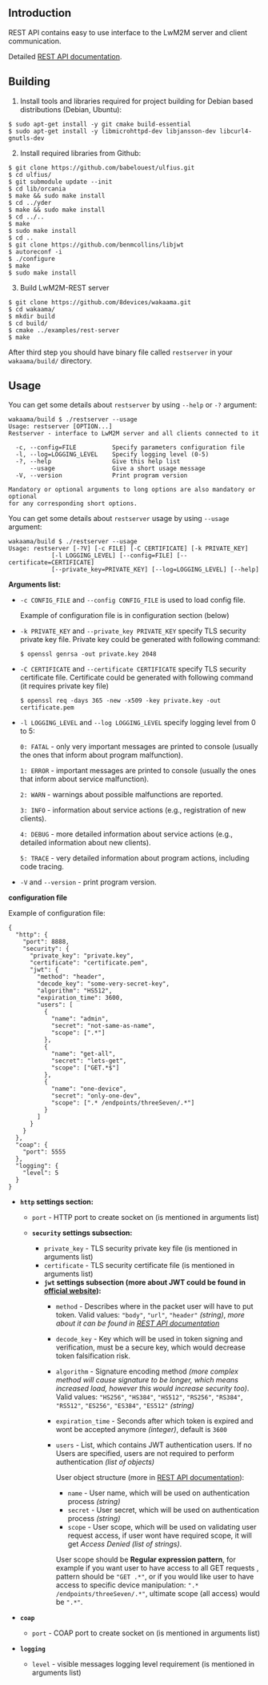 **Introduction**
----
  REST API contains easy to use interface to the LwM2M server and client communication.
  
  Detailed [REST API documentation](./RESTAPI.md).

**Building**
----
1. Install tools and libraries required for project building for Debian based distributions (Debian, Ubuntu):
```
$ sudo apt-get install -y git cmake build-essential
$ sudo apt-get install -y libmicrohttpd-dev libjansson-dev libcurl4-gnutls-dev
```
2. Install required libraries from Github:
```
$ git clone https://github.com/babelouest/ulfius.git
$ cd ulfius/
$ git submodule update --init
$ cd lib/orcania
$ make && sudo make install
$ cd ../yder
$ make && sudo make install
$ cd ../..
$ make
$ sudo make install
$ cd ..
$ git clone https://github.com/benmcollins/libjwt
$ autoreconf -i
$ ./configure
$ make
$ sudo make install

```
3. Build LwM2M-REST server
```
$ git clone https://github.com/8devices/wakaama.git
$ cd wakaama/
$ mkdir build
$ cd build/
$ cmake ../examples/rest-server
$ make
```
After third step you should have binary file called `restserver` in your `wakaama/build/` directory.

**Usage**
----
You can get some details about `restserver` by using `--help` or `-?` argument:
```
wakaama/build $ ./restserver --usage
Usage: restserver [OPTION...]
Restserver - interface to LwM2M server and all clients connected to it

  -c, --config=FILE          Specify parameters configuration file
  -l, --log=LOGGING_LEVEL    Specify logging level (0-5)
  -?, --help                 Give this help list
      --usage                Give a short usage message
  -V, --version              Print program version

Mandatory or optional arguments to long options are also mandatory or optional
for any corresponding short options.
```

You can get some details about `restserver` usage by using `--usage` argument:
```
wakaama/build $ ./restserver --usage
Usage: restserver [-?V] [-c FILE] [-C CERTIFICATE] [-k PRIVATE_KEY]
            [-l LOGGING_LEVEL] [--config=FILE] [--certificate=CERTIFICATE]
            [--private_key=PRIVATE_KEY] [--log=LOGGING_LEVEL] [--help]
```

**Arguments list:**
- `-c CONFIG_FILE` and `--config CONFIG_FILE` is used to load config file.

     Example of configuration file is in configuration section (below)
     
- `-k PRIVATE_KEY` and `--private_key PRIVATE_KEY` specify TLS security private key file.
  Private key could be generated with following command:
  ```
  $ openssl genrsa -out private.key 2048
  ```
  
- `-C CERTIFICATE` and `--certificate CERTIFICATE` specify TLS security certificate file.
  Certificate could be generated with following command (it requires private key file)
  ```
  $ openssl req -days 365 -new -x509 -key private.key -out certificate.pem
  ```
  
- `-l LOGGING_LEVEL` and `--log LOGGING_LEVEL` specify logging level from 0 to 5:

    `0: FATAL` - only very important messages are printed to console (usually the ones that inform about program malfunction).
    
    `1: ERROR` - important messages are printed to console (usually the ones that inform about service malfunction).
    
    `2: WARN` - warnings about possible malfunctions are reported.
    
    `3: INFO` - information about service actions (e.g., registration of new clients).
    
    `4: DEBUG` - more detailed information about service actions (e.g., detailed information about new clients).
    
    `5: TRACE` - very detailed information about program actions, including code tracing.
    
- `-V` and `--version` - print program version.

**configuration file**

Example of configuration file:
```
{
  "http": {
    "port": 8888,
    "security": {
      "private_key": "private.key",
      "certificate": "certificate.pem",
      "jwt": {
        "method": "header",
        "decode_key": "some-very-secret-key",
        "algorithm": "HS512",
        "expiration_time": 3600,
        "users": [
          {
            "name": "admin",
            "secret": "not-same-as-name",
            "scope": [".*"]
          },
          {
            "name": "get-all",
            "secret": "lets-get",
            "scope": ["GET.*$"]
          },
          {
            "name": "one-device",
            "secret": "only-one-dev",
            "scope": [".* /endpoints/threeSeven/.*"]
          }
        ]
      }
    }
  },
  "coap": {
    "port": 5555
  },
  "logging": {
    "level": 5
  }
}
```

- **`http` settings section:**
  - `port` - HTTP port to create socket on (is mentioned in arguments list)
  
  - **`security` settings subsection:**
    - ``private_key`` - TLS security private key file (is mentioned in arguments list)
    - ``certificate`` - TLS security certificate file (is mentioned in arguments list)
    - **`jwt` settings subsection (more about JWT could be found in [official website](https://jwt.io/)):**
      -  ``method`` - Describes where in the packet user will have to put token. Valid values: ``"body"``, ``"url"``, ``"header"`` _(string)_, _more about it can be found in [REST API documentation](./RESTAPI.md)_
      -  ``decode_key`` - Key which will be used in token signing and verification, must be a secure key, which would decrease token falsification risk.
      -  ``algorithm`` - Signature encoding method _(more complex method will cause signature to be longer, which means increased load, however this would increase security too)_. Valid values: ``"HS256"``, ``"HS384"``, ``"HS512"``, ``"RS256"``, ``"RS384"``, ``"RS512"``, ``"ES256"``, ``"ES384"``, ``"ES512"`` _(string)_
      -  ``expiration_time`` - Seconds after which token is expired and wont be accepted anymore _(integer)_, default is `3600`
      -  ``users`` - List, which contains JWT authentication users. If no Users are specified, users are not required to perform authentication _(list of objects)_
      
         User object structure (more in [REST API documentation](./RESTAPI.md)):
         - ``name`` - User name, which will be used on authentication process _(string)_
         - ``secret`` - User secret, which will be used on authentication process _(string)_
         - ``scope`` - User scope, which will be used on validating user request access, if user wont have required scope, it will get _Access Denied_ _(list of strings)_.
         
         User scope should be **Regular expression pattern**, for example if you want user to have access to all GET requests , pattern should be `"GET .*"`, or if you would like user to have access to specific device manipulation: `".* /endpoints/threeSeven/.*"`, ultimate scope (all access) would be `".*"`.

  
- **`coap`**
  - `port` - COAP port to create socket on (is mentioned in arguments list)

- **`logging`**
  - `level` - visible messages logging level requirement (is mentioned in arguments list)
